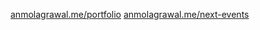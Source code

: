 [anmolagrawal.me/portfolio](http://anmolagrawal.me/portfolio/)
[anmolagrawal.me/next-events](http://anmolagrawal.me/next-events/)
